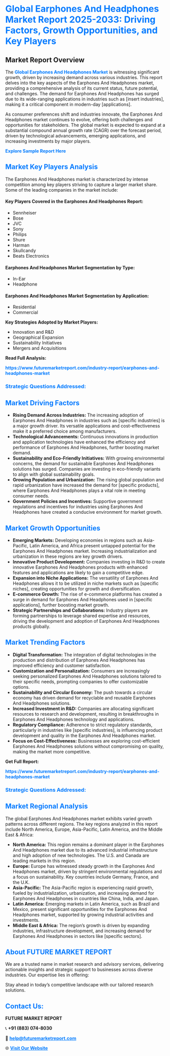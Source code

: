 <h1 style="color: #007BFF;">Global Earphones And Headphones Market Report 2025-2033: Driving Factors, Growth Opportunities, and Key Players</h1>

<section id="overview">
<h2>Market Report Overview</h2>
<p>The <a href="https://www.futuremarketreport.com/industry-report/earphones-and-headphones-market" style="color: #007BFF; text-decoration: none;"><strong>Global Earphones And Headphones Market</strong></a> is witnessing significant growth, driven by increasing demand across various industries. This report delves into the key aspects of the Earphones And Headphones market, providing a comprehensive analysis of its current status, future potential, and challenges. The demand for Earphones And Headphones has surged due to its wide-ranging applications in industries such as [insert industries], making it a critical component in modern-day [applications].</p>
<p>As consumer preferences shift and industries innovate, the Earphones And Headphones market continues to evolve, offering both challenges and opportunities for stakeholders. The global market is expected to expand at a substantial compound annual growth rate (CAGR) over the forecast period, driven by technological advancements, emerging applications, and increasing investments by major players.</p>
</section>

<section id="overview">
<p><a href="https://www.futuremarketreport.com/request-sample/reportId=82071" style="color: #007BFF; text-decoration: none;"><strong>Explore Sample Report Here</strong></a></p>
</section>

<section id="key-players">
<h2 style="color: #007BFF;">Market Key Players Analysis</h2>
<p>The Earphones And Headphones market is characterized by intense competition among key players striving to capture a larger market share. Some of the leading companies in the market include:</p>
<h4>Key Players Covered in the Earphones And Headphones Report:</h4>
<ul><li>Sennheiser</li><li>Bose</li><li>JVC</li><li>Sony</li><li>Philips</li><li>Shure</li><li>Harman</li><li>Skullcandy</li><li>Beats Electronics</li></ul>
<h4>Earphones And Headphones Market Segmentation by Type:</h4>
<ul><li>In-Ear</li><li>Headphone</li></ul>

<h4>Earphones And Headphones Market Segmentation by Application:</h4>
<ul><li>Residential</li><li>Commercial</li></ul>
<p><strong>Key Strategies Adopted by Market Players:</strong></p>
<ul>
<li>Innovation and R&D</li>
<li>Geographical Expansion</li>
<li>Sustainability Initiatives</li>
<li>Mergers and Acquisitions</li>
</ul>
</section>

<section>
<p><strong>Read Full Analysis: </strong></p><a href="https://www.futuremarketreport.com/industry-report/earphones-and-headphones-market" style="color: #007BFF; text-decoration: none;"><strong>https://www.futuremarketreport.com/industry-report/earphones-and-headphones-market</strong></a>
<h3 style="color: #007BFF;">Strategic Questions Addressed:</h3>
</section>

<section id="driving-factors">
<h2 style="color: #007BFF;">Market Driving Factors</h2>
<ul>
<li><strong>Rising Demand Across Industries:</strong> The increasing adoption of Earphones And Headphones in industries such as [specific industries] is a major growth driver. Its versatile applications and cost-effectiveness make it a preferred choice among manufacturers.</li>
<li><strong>Technological Advancements:</strong> Continuous innovations in production and application technologies have enhanced the efficiency and performance of Earphones And Headphones, further boosting market demand.</li>
<li><strong>Sustainability and Eco-Friendly Initiatives:</strong> With growing environmental concerns, the demand for sustainable Earphones And Headphones solutions has surged. Companies are investing in eco-friendly variants to align with global sustainability goals.</li>
<li><strong>Growing Population and Urbanization:</strong> The rising global population and rapid urbanization have increased the demand for [specific products], where Earphones And Headphones plays a vital role in meeting consumer needs.</li>
<li><strong>Government Policies and Incentives:</strong> Supportive government regulations and incentives for industries using Earphones And Headphones have created a conducive environment for market growth.</li>
</ul>
</section>

<section id="growth-opportunities">
<h2 style="color: #007BFF;">Market Growth Opportunities</h2>
<ul>
<li><strong>Emerging Markets:</strong> Developing economies in regions such as Asia-Pacific, Latin America, and Africa present untapped potential for the Earphones And Headphones market. Increasing industrialization and urbanization in these regions are key growth drivers.</li>
<li><strong>Innovative Product Development:</strong> Companies investing in R&D to create innovative Earphones And Headphones products with enhanced features and applications are likely to gain a competitive edge.</li>
<li><strong>Expansion into Niche Applications:</strong> The versatility of Earphones And Headphones allows it to be utilized in niche markets such as [specific niches], creating opportunities for growth and diversification.</li>
<li><strong>E-commerce Growth:</strong> The rise of e-commerce platforms has created a surge in demand for Earphones And Headphones used in [specific applications], further boosting market growth.</li>
<li><strong>Strategic Partnerships and Collaborations:</strong> Industry players are forming partnerships to leverage shared expertise and resources, driving the development and adoption of Earphones And Headphones products globally.</li>
</ul>
</section>

<section id="trending-factors">
<h2 style="color: #007BFF;">Market Trending Factors</h2>
<ul>
<li><strong>Digital Transformation:</strong> The integration of digital technologies in the production and distribution of Earphones And Headphones has improved efficiency and customer satisfaction.</li>
<li><strong>Customization and Personalization:</strong> Consumers are increasingly seeking personalized Earphones And Headphones solutions tailored to their specific needs, prompting companies to offer customizable options.</li>
<li><strong>Sustainability and Circular Economy:</strong> The push towards a circular economy has driven demand for recyclable and reusable Earphones And Headphones solutions.</li>
<li><strong>Increased Investment in R&D:</strong> Companies are allocating significant resources to research and development, resulting in breakthroughs in Earphones And Headphones technology and applications.</li>
<li><strong>Regulatory Compliance:</strong> Adherence to strict regulatory standards, particularly in industries like [specific industries], is influencing product development and quality in the Earphones And Headphones market.</li>
<li><strong>Focus on Cost-Effectiveness:</strong> Businesses are exploring cost-efficient Earphones And Headphones solutions without compromising on quality, making the market more competitive.</li>
</ul>
</section>

<section>
<p><strong>Get Full Report: </strong></p><a href="https://www.futuremarketreport.com/industry-report/earphones-and-headphones-market" style="color: #007BFF; text-decoration: none;"><strong>https://www.futuremarketreport.com/industry-report/earphones-and-headphones-market</strong></a>
<h3 style="color: #007BFF;">Strategic Questions Addressed:</h3>
</section>


<section id="regional-analysis">
<h2 style="color: #007BFF;">Market Regional Analysis</h2>
<p>The global Earphones And Headphones market exhibits varied growth patterns across different regions. The key regions analyzed in this report include North America, Europe, Asia-Pacific, Latin America, and the Middle East & Africa:</p>
<ul>
<li><strong>North America:</strong> This region remains a dominant player in the Earphones And Headphones market due to its advanced industrial infrastructure and high adoption of new technologies. The U.S. and Canada are leading markets in this region.</li>
<li><strong>Europe:</strong> Europe has witnessed steady growth in the Earphones And Headphones market, driven by stringent environmental regulations and a focus on sustainability. Key countries include Germany, France, and the U.K.</li>
<li><strong>Asia-Pacific:</strong> The Asia-Pacific region is experiencing rapid growth, fueled by industrialization, urbanization, and increasing demand for Earphones And Headphones in countries like China, India, and Japan.</li>
<li><strong>Latin America:</strong> Emerging markets in Latin America, such as Brazil and Mexico, present significant opportunities for the Earphones And Headphones market, supported by growing industrial activities and investments.</li>
<li><strong>Middle East & Africa:</strong> The region’s growth is driven by expanding industries, infrastructure development, and increasing demand for Earphones And Headphones in sectors like [specific sectors].</li>
</ul>
</section>

<footer>
<h2 style="color: #007BFF;">About FUTURE MARKET REPORT</h2>
<p>We are a trusted name in market research and advisory services, delivering actionable insights and strategic support to businesses across diverse industries. Our expertise lies in offering:</p>

<p>Stay ahead in today’s competitive landscape with our tailored research solutions.</p>

<h2 style="color: #007BFF;">Contact Us:</h2>
<p><strong>FUTURE MARKET REPORT</strong></p>
<p>📞 <strong>+91 (883) 074-8030</strong></p>
<p>📧 <strong><a href="mailto:help@futuremarketreport.com" style="color: #007BFF;">help@futuremarketreport.com</a></strong></p>
<p>🌐 <strong><a href="https://www.futuremarketreport.com/" style="color: #007BFF;">Visit Our Website</a></strong></p>
</footer>